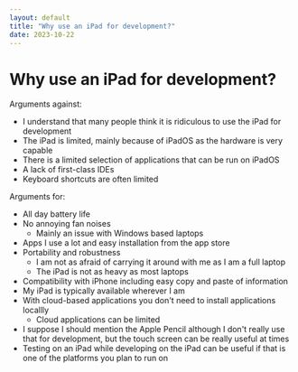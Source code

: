 ```yaml
---
layout: default
title: "Why use an iPad for development?"
date: 2023-10-22
---
```


# Why use an iPad for development?

Arguments against:
- I understand that many people think it is ridiculous to use the iPad for development
- The iPad is limited, mainly because of iPadOS as the hardware is very capable
- There is a limited selection of applications that can be run on iPadOS
- A lack of first-class IDEs
- Keyboard shortcuts are often limited

Arguments for:
- All day battery life
- No annoying fan noises
    - Mainly an issue with Windows based laptops
- Apps I use a lot and easy installation from the app store
- Portability and robustness
    - I am not as afraid of carrying it around with me as I am a full laptop
    - The iPad is not as heavy as most laptops
- Compatibility with iPhone including easy copy and paste of information
- My iPad is typically available wherever I am
- With cloud-based applications you don't need to install applications locallly
    - Cloud applications can be limited
- I suppose I should mention the Apple Pencil although I don't really use that for development, but the touch screen can be really useful at times
- Testing on an iPad while developing on the iPad can be useful if that is one of the platforms you plan to run on
